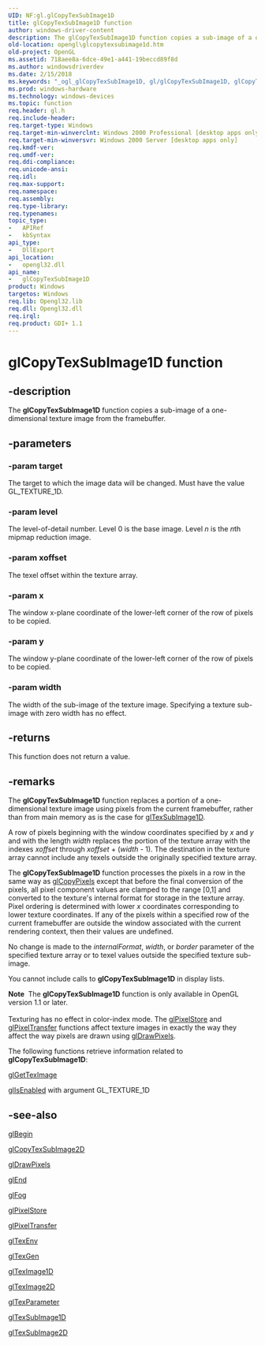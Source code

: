 ```yaml
---
UID: NF:gl.glCopyTexSubImage1D
title: glCopyTexSubImage1D function
author: windows-driver-content
description: The glCopyTexSubImage1D function copies a sub-image of a one-dimensional texture image from the framebuffer.
old-location: opengl\glcopytexsubimage1d.htm
old-project: OpenGL
ms.assetid: 718aee8a-6dce-49e1-a441-19beccd89f8d
ms.author: windowsdriverdev
ms.date: 2/15/2018
ms.keywords: "_ogl_glCopyTexSubImage1D, gl/glCopyTexSubImage1D, glCopyTexSubImage1D, glCopyTexSubImage1D function [OpenGL], opengl.glcopytexsubimage1d"
ms.prod: windows-hardware
ms.technology: windows-devices
ms.topic: function
req.header: gl.h
req.include-header: 
req.target-type: Windows
req.target-min-winverclnt: Windows 2000 Professional [desktop apps only]
req.target-min-winversvr: Windows 2000 Server [desktop apps only]
req.kmdf-ver: 
req.umdf-ver: 
req.ddi-compliance: 
req.unicode-ansi: 
req.idl: 
req.max-support: 
req.namespace: 
req.assembly: 
req.type-library: 
req.typenames: 
topic_type:
-	APIRef
-	kbSyntax
api_type:
-	DllExport
api_location:
-	opengl32.dll
api_name:
-	glCopyTexSubImage1D
product: Windows
targetos: Windows
req.lib: Opengl32.lib
req.dll: Opengl32.dll
req.irql: 
req.product: GDI+ 1.1
---
```


# glCopyTexSubImage1D function


## -description


The <b>glCopyTexSubImage1D</b> function copies a sub-image of a one-dimensional texture image from the framebuffer.


## -parameters




### -param target

The target to which the image data will be changed. Must have the value GL_TEXTURE_1D.


### -param level

The level-of-detail number. Level 0 is the base image. Level <i>n</i> is the <i>n</i>th mipmap reduction image.


### -param xoffset

The texel offset within the texture array.


### -param x

The window x-plane coordinate of the lower-left corner of the row of pixels to be copied.


### -param y

The window y-plane coordinate of the lower-left corner of the row of pixels to be copied.


### -param width

The width of the sub-image of the texture image. Specifying a texture sub-image with zero width has no effect.


## -returns



This function does not return a value.




## -remarks



The <b>glCopyTexSubImage1D</b> function replaces a portion of a one-dimensional texture image using pixels from the current framebuffer, rather than from main memory as is the case for <a href="https://msdn.microsoft.com/e5fcb1a3-96f8-47a6-a9a7-0061faaaa6ac">glTexSubImage1D</a>.

A row of pixels beginning with the window coordinates specified by <i>x</i> and <i>y</i> and with the length <i>width</i> replaces the portion of the texture array with the indexes <i>xoffset</i> through <i>xoffset</i> + (<i>width</i> - 1). The destination in the texture array cannot include any texels outside the originally specified texture array.

The <b>glCopyTexSubImage1D</b> function processes the pixels in a row in the same way as <a href="https://msdn.microsoft.com/c4055928-7b8b-4d0f-94f3-e3b9c0503308">glCopyPixels</a> except that before the final conversion of the pixels, all pixel component values are clamped to the range [0,1] and converted to the texture's internal format for storage in the texture array. Pixel ordering is determined with lower <i>x</i> coordinates corresponding to lower texture coordinates. If any of the pixels within a specified row of the current framebuffer are outside the window associated with the current rendering context, then their values are undefined.

No change is made to the <i>internalFormat</i>, <i>width</i>, or <i>border</i> parameter of the specified texture array or to texel values outside the specified texture sub-image.

You cannot include calls to <b>glCopyTexSubImage1D</b> in display lists.

<div class="alert"><b>Note</b>  The <b>glCopyTexSubImage1D</b> function is only available in OpenGL version 1.1 or later.</div>
<div> </div>
Texturing has no effect in color-index mode. The <a href="https://msdn.microsoft.com/c12255eb-8802-4602-b1fa-ab157201ae5c">glPixelStore</a> and <a href="https://msdn.microsoft.com/c14349c0-ff50-441f-b9fd-8b0f5114fd8a">glPixelTransfer</a> functions affect texture images in exactly the way they affect the way pixels are drawn using <a href="https://msdn.microsoft.com/c4eda64f-a75e-4e6d-984d-af49414b94d8">glDrawPixels</a>.

The following functions retrieve information related to <b>glCopyTexSubImage1D</b>:


<a href="https://msdn.microsoft.com/d7235df4-2dd8-4537-aadd-284c130a3f99">glGetTexImage</a>



<a href="https://msdn.microsoft.com/18df5a6f-dc21-434d-a2e8-2c58597df037">glIsEnabled</a> with argument GL_TEXTURE_1D




## -see-also




<a href="https://msdn.microsoft.com/8e8e98f8-89e8-40f5-89c1-492c9e3bbd74">glBegin</a>



<a href="https://msdn.microsoft.com/cbb644d4-6a23-4d66-8599-5f8b48e9b91f">glCopyTexSubImage2D</a>



<a href="https://msdn.microsoft.com/c4eda64f-a75e-4e6d-984d-af49414b94d8">glDrawPixels</a>



<a href="https://msdn.microsoft.com/040f8573-683c-4a8a-ae51-66abb0541ac4">glEnd</a>



<a href="https://msdn.microsoft.com/019c2006-679a-4611-8156-f6665d3ef5b2">glFog</a>



<a href="https://msdn.microsoft.com/c12255eb-8802-4602-b1fa-ab157201ae5c">glPixelStore</a>



<a href="https://msdn.microsoft.com/c14349c0-ff50-441f-b9fd-8b0f5114fd8a">glPixelTransfer</a>



<a href="https://msdn.microsoft.com/7a130cbe-e34b-4381-b6f2-53e2b9234067">glTexEnv</a>



<a href="https://msdn.microsoft.com/958c2932-c220-412c-a85e-eed613332dea">glTexGen</a>



<a href="https://msdn.microsoft.com/4f537b89-2ea2-4e2e-8c57-c372bf53f12c">glTexImage1D</a>



<a href="https://msdn.microsoft.com/e8b9c692-5239-47de-86eb-80c247c60e1d">glTexImage2D</a>



<a href="https://msdn.microsoft.com/80127d93-2aa8-420c-b05f-351ee29f202a">glTexParameter</a>



<a href="https://msdn.microsoft.com/e5fcb1a3-96f8-47a6-a9a7-0061faaaa6ac">glTexSubImage1D</a>



<a href="https://msdn.microsoft.com/2b6cb663-8e1d-4270-b8ba-5a8b43a2ece7">glTexSubImage2D</a>
 

 

